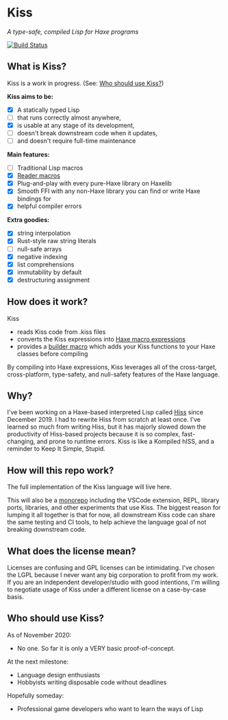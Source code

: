 # Kiss

*A type-safe, compiled Lisp for Haxe programs*

[![Build Status](https://travis-ci.com/hissvn/kisslang.svg?branch=main)](https://travis-ci.com/hissvn/kisslang)

## What is Kiss?

Kiss is a work in progress. (See: [Who should use Kiss?](#who-should-use-kiss))

**Kiss aims to be:**

- [x] A statically typed Lisp
- [ ] that runs correctly almost anywhere,
- [x] is usable at any stage of its development,
- [ ] doesn't break downstream code when it updates,
- [ ] and doesn't require full-time maintenance

**Main features:**

- [ ] Traditional Lisp macros
- [x] [Reader macros](https://gist.github.com/chaitanyagupta/9324402)
- [x] Plug-and-play with every pure-Haxe library on Haxelib
- [x] Smooth FFI with any non-Haxe library you can find or write Haxe bindings for
- [x] helpful compiler errors

**Extra goodies:**

- [x] string interpolation
- [x] Rust-style raw string literals
- [ ] null-safe arrays
- [x] negative indexing
- [x] list comprehensions
- [x] immutability by default
- [x] destructuring assignment

## How does it work?

Kiss

* reads Kiss code from .kiss files
* converts the Kiss expressions into [Haxe macro expressions](https://api.haxe.org/haxe/macro/Expr.html)
* provides a [builder macro](https://haxe.org/manual/macro-type-building.html) which adds your Kiss functions to your Haxe classes before compiling

By compiling into Haxe expressions, Kiss leverages all of the cross-target, cross-platform, type-safety, and null-safety features of the Haxe language.

## Why?

I've been working on a Haxe-based interpreted Lisp called [Hiss](https://github.com/hissvn/hiss) since December 2019. I had to rewrite Hiss from scratch at least once. I've learned so much from writing Hiss, but it has majorly slowed down the productivity of Hiss-based projects because it is so complex, fast-changing, and prone to runtime errors. Kiss is like a Kompiled hISS, and a reminder to Keep It Simple, Stupid.

## How will this repo work?

The full implementation of the Kiss language will live here.

This will also be a [monorepo](https://danluu.com/monorepo/) including the VSCode extension, REPL, library ports, libraries, and other experiments that use Kiss. The biggest reason for lumping it all together is that for now, all downstream Kiss code can share the same testing and CI tools, to help achieve the language goal of not breaking downstream code.

## What does the license mean?

Licenses are confusing and GPL licenses can be intimidating. I've chosen the LGPL because I never want any big corporation to profit from my work. If you are an independent developer/studio with good intentions, I'm willing to negotiate usage of Kiss under a different license on a case-by-case basis.

## Who should use Kiss?

As of November 2020:

* No one. So far it is only a VERY basic proof-of-concept.

At the next milestone:

* Language design enthusiasts
* Hobbyists writing disposable code without deadlines

Hopefully someday:

* Professional game developers who want to learn the ways of Lisp
